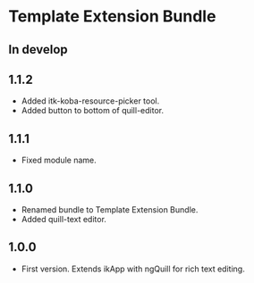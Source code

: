 # Template Extension Bundle

## In develop

## 1.1.2

* Added itk-koba-resource-picker tool.
* Added button to bottom of quill-editor.

## 1.1.1

* Fixed module name.

## 1.1.0

* Renamed bundle to Template Extension Bundle.
* Added quill-text editor.

## 1.0.0

* First version. Extends ikApp with ngQuill for rich text editing.
